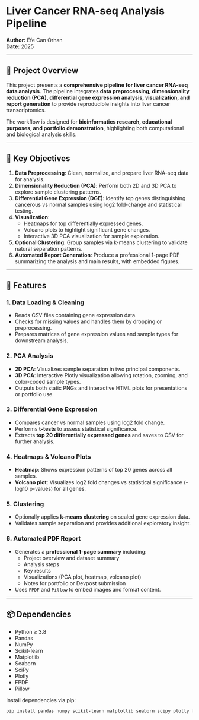 # Liver Cancer RNA-seq Analysis Pipeline

**Author:** Efe Can Orhan  
**Date:** 2025

---

## 🌟 Project Overview

This project presents a **comprehensive pipeline for liver cancer RNA-seq data analysis**. The pipeline integrates **data preprocessing, dimensionality reduction (PCA), differential gene expression analysis, visualization, and report generation** to provide reproducible insights into liver cancer transcriptomics. 

The workflow is designed for **bioinformatics research, educational purposes, and portfolio demonstration**, highlighting both computational and biological analysis skills.

---

## 🧬 Key Objectives

1. **Data Preprocessing**: Clean, normalize, and prepare liver RNA-seq data for analysis.
2. **Dimensionality Reduction (PCA)**: Perform both 2D and 3D PCA to explore sample clustering patterns.
3. **Differential Gene Expression (DGE)**: Identify top genes distinguishing cancerous vs normal samples using log2 fold-change and statistical testing.
4. **Visualization**:
   - Heatmaps for top differentially expressed genes.
   - Volcano plots to highlight significant gene changes.
   - Interactive 3D PCA visualization for sample exploration.
5. **Optional Clustering**: Group samples via k-means clustering to validate natural separation patterns.
6. **Automated Report Generation**: Produce a professional 1-page PDF summarizing the analysis and main results, with embedded figures.

---

## 🔹 Features

### 1. Data Loading & Cleaning
- Reads CSV files containing gene expression data.
- Checks for missing values and handles them by dropping or preprocessing.
- Prepares matrices of gene expression values and sample types for downstream analysis.

### 2. PCA Analysis
- **2D PCA**: Visualizes sample separation in two principal components.
- **3D PCA**: Interactive Plotly visualization allowing rotation, zooming, and color-coded sample types.
- Outputs both static PNGs and interactive HTML plots for presentations or portfolio use.

### 3. Differential Gene Expression
- Compares cancer vs normal samples using log2 fold change.
- Performs **t-tests** to assess statistical significance.
- Extracts **top 20 differentially expressed genes** and saves to CSV for further analysis.

### 4. Heatmaps & Volcano Plots
- **Heatmap**: Shows expression patterns of top 20 genes across all samples.
- **Volcano plot**: Visualizes log2 fold changes vs statistical significance (-log10 p-values) for all genes.

### 5. Clustering
- Optionally applies **k-means clustering** on scaled gene expression data.
- Validates sample separation and provides additional exploratory insight.

### 6. Automated PDF Report
- Generates a **professional 1-page summary** including:
  - Project overview and dataset summary
  - Analysis steps
  - Key results
  - Visualizations (PCA plot, heatmap, volcano plot)
  - Notes for portfolio or Devpost submission
- Uses `FPDF` and `Pillow` to embed images and format content.

---

## 📦 Dependencies

- Python ≥ 3.8
- Pandas
- NumPy
- Scikit-learn
- Matplotlib
- Seaborn
- SciPy
- Plotly
- FPDF
- Pillow

Install dependencies via pip:

```bash
pip install pandas numpy scikit-learn matplotlib seaborn scipy plotly fpdf pillow
